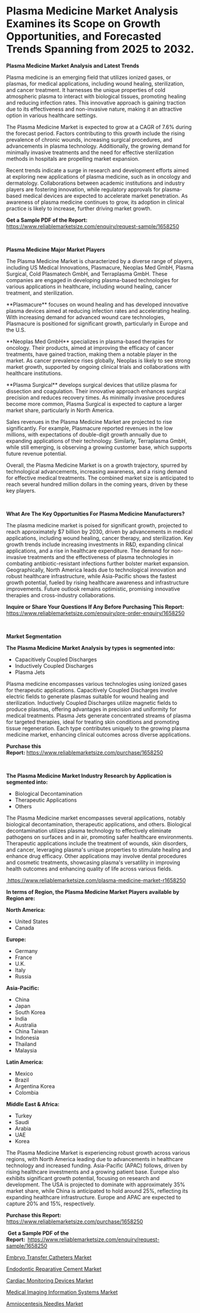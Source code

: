 <p><h1>Plasma Medicine Market Analysis Examines its Scope on Growth Opportunities, and Forecasted Trends Spanning from 2025 to 2032.</h1></p><p><strong>Plasma Medicine Market Analysis and Latest Trends</strong></p>
<p><p>Plasma medicine is an emerging field that utilizes ionized gases, or plasmas, for medical applications, including wound healing, sterilization, and cancer treatment. It harnesses the unique properties of cold atmospheric plasma to interact with biological tissues, promoting healing and reducing infection rates. This innovative approach is gaining traction due to its effectiveness and non-invasive nature, making it an attractive option in various healthcare settings.</p><p>The Plasma Medicine Market is expected to grow at a CAGR of 7.6% during the forecast period. Factors contributing to this growth include the rising prevalence of chronic wounds, increasing surgical procedures, and advancements in plasma technology. Additionally, the growing demand for minimally invasive treatments and the need for effective sterilization methods in hospitals are propelling market expansion.</p><p>Recent trends indicate a surge in research and development efforts aimed at exploring new applications of plasma medicine, such as in oncology and dermatology. Collaborations between academic institutions and industry players are fostering innovation, while regulatory approvals for plasma-based medical devices are expected to accelerate market penetration. As awareness of plasma medicine continues to grow, its adoption in clinical practice is likely to increase, further driving market growth.</p></p>
<p><strong>Get a Sample PDF of the Report:&nbsp;</strong> <a href="https://www.reliablemarketsize.com/enquiry/request-sample/1658250?utm_campaign=2130&utm_medium=2&utm_source=Github&utm_content=ia&utm_term=03032025&utm_id=plasma-medicine">https://www.reliablemarketsize.com/enquiry/request-sample/1658250</a></p>
<p>&nbsp;</p>
<p><strong>Plasma Medicine Major Market Players</strong></p>
<p><p>The Plasma Medicine Market is characterized by a diverse range of players, including US Medical Innovations, Plasmacure, Neoplas Med GmbH, Plasma Surgical, Cold Plasmatech GmbH, and Terraplasma GmbH. These companies are engaged in developing plasma-based technologies for various applications in healthcare, including wound healing, cancer treatment, and sterilization.</p><p>**Plasmacure** focuses on wound healing and has developed innovative plasma devices aimed at reducing infection rates and accelerating healing. With increasing demand for advanced wound care technologies, Plasmacure is positioned for significant growth, particularly in Europe and the U.S.</p><p>**Neoplas Med GmbH** specializes in plasma-based therapies for oncology. Their products, aimed at improving the efficacy of cancer treatments, have gained traction, making them a notable player in the market. As cancer prevalence rises globally, Neoplas is likely to see strong market growth, supported by ongoing clinical trials and collaborations with healthcare institutions.</p><p>**Plasma Surgical** develops surgical devices that utilize plasma for dissection and coagulation. Their innovative approach enhances surgical precision and reduces recovery times. As minimally invasive procedures become more common, Plasma Surgical is expected to capture a larger market share, particularly in North America.</p><p>Sales revenues in the Plasma Medicine Market are projected to rise significantly. For example, Plasmacure reported revenues in the low millions, with expectations of double-digit growth annually due to expanding applications of their technology. Similarly, Terraplasma GmbH, while still emerging, is observing a growing customer base, which supports future revenue potential.</p><p>Overall, the Plasma Medicine Market is on a growth trajectory, spurred by technological advancements, increasing awareness, and a rising demand for effective medical treatments. The combined market size is anticipated to reach several hundred million dollars in the coming years, driven by these key players.</p></p>
<p>&nbsp;</p>
<p><strong>What Are The Key Opportunities For Plasma Medicine Manufacturers?</strong></p>
<p><p>The plasma medicine market is poised for significant growth, projected to reach approximately $7 billion by 2030, driven by advancements in medical applications, including wound healing, cancer therapy, and sterilization. Key growth trends include increasing investments in R&D, expanding clinical applications, and a rise in healthcare expenditure. The demand for non-invasive treatments and the effectiveness of plasma technologies in combating antibiotic-resistant infections further bolster market expansion. Geographically, North America leads due to technological innovation and robust healthcare infrastructure, while Asia-Pacific shows the fastest growth potential, fueled by rising healthcare awareness and infrastructure improvements. Future outlook remains optimistic, promising innovative therapies and cross-industry collaborations.</p></p>
<p><strong>Inquire or Share Your Questions If Any Before Purchasing This Report:</strong> <a href="https://www.reliablemarketsize.com/enquiry/pre-order-enquiry/1658250?utm_campaign=2130&utm_medium=2&utm_source=Github&utm_content=ia&utm_term=03032025&utm_id=plasma-medicine">https://www.reliablemarketsize.com/enquiry/pre-order-enquiry/1658250</a></p>
<p>&nbsp;</p>
<p><strong>Market Segmentation</strong></p>
<p><strong>The Plasma Medicine Market Analysis by types is segmented into:</strong></p>
<p><ul><li>Capacitively Coupled Discharges</li><li>Inductively Coupled Discharges</li><li>Plasma Jets</li></ul></p>
<p><p>Plasma medicine encompasses various technologies using ionized gases for therapeutic applications. Capacitively Coupled Discharges involve electric fields to generate plasmas suitable for wound healing and sterilization. Inductively Coupled Discharges utilize magnetic fields to produce plasmas, offering advantages in precision and uniformity for medical treatments. Plasma Jets generate concentrated streams of plasma for targeted therapies, ideal for treating skin conditions and promoting tissue regeneration. Each type contributes uniquely to the growing plasma medicine market, enhancing clinical outcomes across diverse applications.</p></p>
<p><strong>Purchase this Report:&nbsp;</strong><a href="https://www.reliablemarketsize.com/purchase/1658250?utm_campaign=2130&utm_medium=2&utm_source=Github&utm_content=ia&utm_term=03032025&utm_id=plasma-medicine">https://www.reliablemarketsize.com/purchase/1658250</a></p>
<p>&nbsp;</p>
<p><strong>The Plasma Medicine Market Industry Research by Application is segmented into:</strong></p>
<p><ul><li>Biological Decontamination</li><li>Therapeutic Applications</li><li>Others</li></ul></p>
<p><p>The Plasma Medicine market encompasses several applications, notably biological decontamination, therapeutic applications, and others. Biological decontamination utilizes plasma technology to effectively eliminate pathogens on surfaces and in air, promoting safer healthcare environments. Therapeutic applications include the treatment of wounds, skin disorders, and cancer, leveraging plasma's unique properties to stimulate healing and enhance drug efficacy. Other applications may involve dental procedures and cosmetic treatments, showcasing plasma's versatility in improving health outcomes and enhancing quality of life across various fields.</p></p>
<p><a href="https://www.reliablemarketsize.com/plasma-medicine-market-r1658250?utm_campaign=2130&utm_medium=2&utm_source=Github&utm_content=ia&utm_term=03032025&utm_id=plasma-medicine">&nbsp;https://www.reliablemarketsize.com/plasma-medicine-market-r1658250</a></p>
<p><strong>In terms of Region, the Plasma Medicine Market Players available by Region are:</strong></p>
<p>
    <p> <strong> North America: </strong>
        <ul>
            <li>United States</li>
            <li>Canada</li>
        </ul>
        </p> 
    <p> <strong> Europe: </strong>
        <ul>
            <li>Germany</li>
            <li>France</li>
            <li>U.K.</li>
            <li>Italy</li>
            <li>Russia</li>
        </ul>
        </p> 
    <p> <strong> Asia-Pacific: </strong>
        <ul>
            <li>China</li>
            <li>Japan</li>
            <li>South Korea</li>
            <li>India</li>
            <li>Australia</li>
            <li>China Taiwan</li>
            <li>Indonesia</li>
            <li>Thailand</li>
            <li>Malaysia</li>
        </ul>
        </p> 
    <p> <strong> Latin America: </strong>
        <ul>
            <li>Mexico</li>
            <li>Brazil</li>
            <li>Argentina Korea</li>
            <li>Colombia</li>
        </ul>
        </p> 
    <p> <strong> Middle East & Africa: </strong>
        <ul>
            <li>Turkey</li>
            <li>Saudi</li>
            <li>Arabia</li>
            <li>UAE</li>
            <li>Korea</li>
        </ul>
    </p>
    </p>
<p><p>The Plasma Medicine Market is experiencing robust growth across various regions, with North America leading due to advancements in healthcare technology and increased funding. Asia-Pacific (APAC) follows, driven by rising healthcare investments and a growing patient base. Europe also exhibits significant growth potential, focusing on research and development. The USA is projected to dominate with approximately 35% market share, while China is anticipated to hold around 25%, reflecting its expanding healthcare infrastructure. Europe and APAC are expected to capture 20% and 15%, respectively.</p></p>
<p><strong>Purchase this Report: </strong><a href="https://www.reliablemarketsize.com/purchase/1658250?utm_campaign=2130&utm_medium=2&utm_source=Github&utm_content=ia&utm_term=03032025&utm_id=plasma-medicine">https://www.reliablemarketsize.com/purchase/1658250</a></p>
<p>&nbsp;<strong>Get a Sample PDF of the Report:&nbsp;&nbsp;</strong><a href="https://www.reliablemarketsize.com/enquiry/request-sample/1658250?utm_campaign=2130&utm_medium=2&utm_source=Github&utm_content=ia&utm_term=03032025&utm_id=plasma-medicine">https://www.reliablemarketsize.com/enquiry/request-sample/1658250</a></p>
<p><strong></strong></p>
<p><p><a href="https://github.com/weisonmanych/Market-Research-Report-List-1/blob/main/embryo-transfer-catheters-market.md?utm_campaign=2130&utm_medium=2&utm_source=Github&utm_content=ia&utm_term=03032025&utm_id=plasma-medicine">Embryo Transfer Catheters Market</a></p><p><a href="https://github.com/guzasbahsas/Market-Research-Report-List-1/blob/main/endodontic-reparative-cement-market.md?utm_campaign=2130&utm_medium=2&utm_source=Github&utm_content=ia&utm_term=03032025&utm_id=plasma-medicine">Endodontic Reparative Cement Market</a></p><p><a href="https://github.com/steegwajma22/Market-Research-Report-List-1/blob/main/cardiac-monitoring-devices-market.md?utm_campaign=2130&utm_medium=2&utm_source=Github&utm_content=ia&utm_term=03032025&utm_id=plasma-medicine">Cardiac Monitoring Devices Market</a></p><p><a href="https://github.com/nagateyisu29/Market-Research-Report-List-1/blob/main/medical-imaging-information-systems-market.md?utm_campaign=2130&utm_medium=2&utm_source=Github&utm_content=ia&utm_term=03032025&utm_id=plasma-medicine">Medical Imaging Information Systems Market</a></p><p><a href="https://github.com/rokiahgrendy/Market-Research-Report-List-1/blob/main/amniocentesis-needles-market.md?utm_campaign=2130&utm_medium=2&utm_source=Github&utm_content=ia&utm_term=03032025&utm_id=plasma-medicine">Amniocentesis Needles Market</a></p></p>